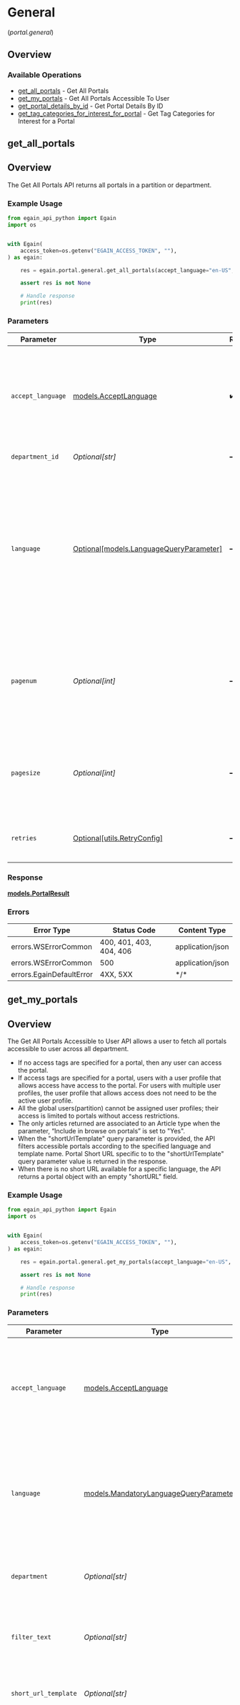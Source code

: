 # General
(*portal.general*)

## Overview

### Available Operations

* [get_all_portals](#get_all_portals) - Get All Portals
* [get_my_portals](#get_my_portals) - Get All Portals Accessible To User
* [get_portal_details_by_id](#get_portal_details_by_id) - Get Portal Details By ID
* [get_tag_categories_for_interest_for_portal](#get_tag_categories_for_interest_for_portal) - Get Tag Categories for Interest for a Portal

## get_all_portals

## Overview
  The Get All Portals API returns all portals in a partition or department.


### Example Usage

<!-- UsageSnippet language="python" operationID="getAllPortals" method="get" path="/portals" -->
```python
from egain_api_python import Egain
import os


with Egain(
    access_token=os.getenv("EGAIN_ACCESS_TOKEN", ""),
) as egain:

    res = egain.portal.general.get_all_portals(accept_language="en-US", department_id="999", language="en-US", pagenum=1, pagesize=10)

    assert res is not None

    # Handle response
    print(res)

```

### Parameters

| Parameter                                                                                                                                                                                                             | Type                                                                                                                                                                                                                  | Required                                                                                                                                                                                                              | Description                                                                                                                                                                                                           | Example                                                                                                                                                                                                               |
| --------------------------------------------------------------------------------------------------------------------------------------------------------------------------------------------------------------------- | --------------------------------------------------------------------------------------------------------------------------------------------------------------------------------------------------------------------- | --------------------------------------------------------------------------------------------------------------------------------------------------------------------------------------------------------------------- | --------------------------------------------------------------------------------------------------------------------------------------------------------------------------------------------------------------------- | --------------------------------------------------------------------------------------------------------------------------------------------------------------------------------------------------------------------- |
| `accept_language`                                                                                                                                                                                                     | [models.AcceptLanguage](../../models/acceptlanguage.md)                                                                                                                                                               | :heavy_check_mark:                                                                                                                                                                                                    | The Language locale accepted by the client (used for locale specific fields in resource representation and in error responses).                                                                                       | en-US                                                                                                                                                                                                                 |
| `department_id`                                                                                                                                                                                                       | *Optional[str]*                                                                                                                                                                                                       | :heavy_minus_sign:                                                                                                                                                                                                    | The ID of the department.                                                                                                                                                                                             | 999                                                                                                                                                                                                                   |
| `language`                                                                                                                                                                                                            | [Optional[models.LanguageQueryParameter]](../../models/languagequeryparameter.md)                                                                                                                                     | :heavy_minus_sign:                                                                                                                                                                                                    | The language that describes the details of a resource. Resources available in different languages may differ from each other.<li>If <code>lang</code> is not passed, then the portal's default language is used.</li> | en-US                                                                                                                                                                                                                 |
| `pagenum`                                                                                                                                                                                                             | *Optional[int]*                                                                                                                                                                                                       | :heavy_minus_sign:                                                                                                                                                                                                    | Pagination parameter that specifies the page number of results to be returned. Used in conjunction with $pagesize.                                                                                                    |                                                                                                                                                                                                                       |
| `pagesize`                                                                                                                                                                                                            | *Optional[int]*                                                                                                                                                                                                       | :heavy_minus_sign:                                                                                                                                                                                                    | Pagination parameter that specifies the number of results per page. Used in conjunction with $pagenum.                                                                                                                |                                                                                                                                                                                                                       |
| `retries`                                                                                                                                                                                                             | [Optional[utils.RetryConfig]](../../models/utils/retryconfig.md)                                                                                                                                                      | :heavy_minus_sign:                                                                                                                                                                                                    | Configuration to override the default retry behavior of the client.                                                                                                                                                   |                                                                                                                                                                                                                       |

### Response

**[models.PortalResult](../../models/portalresult.md)**

### Errors

| Error Type               | Status Code              | Content Type             |
| ------------------------ | ------------------------ | ------------------------ |
| errors.WSErrorCommon     | 400, 401, 403, 404, 406  | application/json         |
| errors.WSErrorCommon     | 500                      | application/json         |
| errors.EgainDefaultError | 4XX, 5XX                 | \*/\*                    |

## get_my_portals

## Overview
  The Get All Portals Accessible to User API allows a user to fetch all portals accessible to user across all department.
  * If no access tags are specified for a portal, then any user can access the portal.
  * If access tags are specified for a portal, users with a user profile that allows access have access to the portal. For users with multiple user profiles, the user profile that allows access does not need to be the active user profile.
  * All the global users(partition) cannot be assigned user profiles; their access is limited to portals without access restrictions.
  * The only articles returned are associated to an Article type when the parameter, “Include in browse on portals” is set to "Yes".
  * When the "shortUrlTemplate" query parameter is provided, the API filters accessible portals according to the specified language and template name. Portal Short URL specific to to the "shortUrlTemplate" query parameter value is returned in the response.
  * When there is no short URL available for a specific language, the API returns a portal object with an empty "shortURL" field.


### Example Usage

<!-- UsageSnippet language="python" operationID="getMyPortals" method="get" path="/myportals" -->
```python
from egain_api_python import Egain
import os


with Egain(
    access_token=os.getenv("EGAIN_ACCESS_TOKEN", ""),
) as egain:

    res = egain.portal.general.get_my_portals(accept_language="en-US", language="en-US", department="service", filter_text="master", short_url_template="silver", pagenum=1, pagesize=25)

    assert res is not None

    # Handle response
    print(res)

```

### Parameters

| Parameter                                                                                                                                            | Type                                                                                                                                                 | Required                                                                                                                                             | Description                                                                                                                                          | Example                                                                                                                                              |
| ---------------------------------------------------------------------------------------------------------------------------------------------------- | ---------------------------------------------------------------------------------------------------------------------------------------------------- | ---------------------------------------------------------------------------------------------------------------------------------------------------- | ---------------------------------------------------------------------------------------------------------------------------------------------------- | ---------------------------------------------------------------------------------------------------------------------------------------------------- |
| `accept_language`                                                                                                                                    | [models.AcceptLanguage](../../models/acceptlanguage.md)                                                                                              | :heavy_check_mark:                                                                                                                                   | The Language locale accepted by the client (used for locale specific fields in resource representation and in error responses).                      | en-US                                                                                                                                                |
| `language`                                                                                                                                           | [models.MandatoryLanguageQueryParameter](../../models/mandatorylanguagequeryparameter.md)                                                            | :heavy_check_mark:                                                                                                                                   | The language used for fetching the details of a resource. Resources available in different languages may differ from each other.                     | en-US                                                                                                                                                |
| `department`                                                                                                                                         | *Optional[str]*                                                                                                                                      | :heavy_minus_sign:                                                                                                                                   | The Name of the department for which portals are to be fetched                                                                                       | service                                                                                                                                              |
| `filter_text`                                                                                                                                        | *Optional[str]*                                                                                                                                      | :heavy_minus_sign:                                                                                                                                   | Portal name starting with a specific character are considered to filter the result.                                                                  | master                                                                                                                                               |
| `short_url_template`                                                                                                                                 | *Optional[str]*                                                                                                                                      | :heavy_minus_sign:                                                                                                                                   | The Name of the template used while creating Short URL.                                                                                              | silver                                                                                                                                               |
| `sort`                                                                                                                                               | [Optional[models.SortIDNameDepartment]](../../models/sortidnamedepartment.md)                                                                        | :heavy_minus_sign:                                                                                                                                   | Objects returned in server response are sorted based on the attribute supplied under $sort. <br>_Default value_: name.                               |                                                                                                                                                      |
| `order`                                                                                                                                              | [Optional[models.Order]](../../models/order.md)                                                                                                      | :heavy_minus_sign:                                                                                                                                   | Common query parameter $order.                                                                                                                       |                                                                                                                                                      |
| `pagenum`                                                                                                                                            | *Optional[int]*                                                                                                                                      | :heavy_minus_sign:                                                                                                                                   | Pagination parameter that specifies the page number of results to be returned. Used in conjunction with $pagesize.                                   |                                                                                                                                                      |
| `pagesize`                                                                                                                                           | *Optional[int]*                                                                                                                                      | :heavy_minus_sign:                                                                                                                                   | Pagination parameter that specifies the number of results per page. Used in conjunction with $pagenum.<br>Valid range of 5-75<br>_Default value_: 25 |                                                                                                                                                      |
| `retries`                                                                                                                                            | [Optional[utils.RetryConfig]](../../models/utils/retryconfig.md)                                                                                     | :heavy_minus_sign:                                                                                                                                   | Configuration to override the default retry behavior of the client.                                                                                  |                                                                                                                                                      |

### Response

**[models.AllAccessiblePortals](../../models/allaccessibleportals.md)**

### Errors

| Error Type               | Status Code              | Content Type             |
| ------------------------ | ------------------------ | ------------------------ |
| errors.WSErrorCommon     | 400, 401, 403, 404, 406  | application/json         |
| errors.WSErrorCommon     | 500                      | application/json         |
| errors.EgainDefaultError | 4XX, 5XX                 | \*/\*                    |

## get_portal_details_by_id

## Overview
  The Get Portal Details By ID API allows a user to fetch details of a portal by the ID.


### Example Usage

<!-- UsageSnippet language="python" operationID="getPortalDetailsById" method="get" path="/portals/{portalID}" -->
```python
from egain_api_python import Egain
import os


with Egain(
    access_token=os.getenv("EGAIN_ACCESS_TOKEN", ""),
) as egain:

    res = egain.portal.general.get_portal_details_by_id(accept_language="en-US", portal_id="PROD-1000", language="en-US")

    assert res is not None

    # Handle response
    print(res)

```

### Parameters

| Parameter                                                                                                                                                                                                             | Type                                                                                                                                                                                                                  | Required                                                                                                                                                                                                              | Description                                                                                                                                                                                                           | Example                                                                                                                                                                                                               |
| --------------------------------------------------------------------------------------------------------------------------------------------------------------------------------------------------------------------- | --------------------------------------------------------------------------------------------------------------------------------------------------------------------------------------------------------------------- | --------------------------------------------------------------------------------------------------------------------------------------------------------------------------------------------------------------------- | --------------------------------------------------------------------------------------------------------------------------------------------------------------------------------------------------------------------- | --------------------------------------------------------------------------------------------------------------------------------------------------------------------------------------------------------------------- |
| `accept_language`                                                                                                                                                                                                     | [models.AcceptLanguage](../../models/acceptlanguage.md)                                                                                                                                                               | :heavy_check_mark:                                                                                                                                                                                                    | The Language locale accepted by the client (used for locale specific fields in resource representation and in error responses).                                                                                       | en-US                                                                                                                                                                                                                 |
| `portal_id`                                                                                                                                                                                                           | *str*                                                                                                                                                                                                                 | :heavy_check_mark:                                                                                                                                                                                                    | The ID of the portal being accessed.<br><br>A portal ID is composed of a 2-4 letter prefix, followed by a dash and 4-15 digits.                                                                                       | PROD-1000                                                                                                                                                                                                             |
| `language`                                                                                                                                                                                                            | [Optional[models.LanguageQueryParameter]](../../models/languagequeryparameter.md)                                                                                                                                     | :heavy_minus_sign:                                                                                                                                                                                                    | The language that describes the details of a resource. Resources available in different languages may differ from each other.<li>If <code>lang</code> is not passed, then the portal's default language is used.</li> | en-US                                                                                                                                                                                                                 |
| `retries`                                                                                                                                                                                                             | [Optional[utils.RetryConfig]](../../models/utils/retryconfig.md)                                                                                                                                                      | :heavy_minus_sign:                                                                                                                                                                                                    | Configuration to override the default retry behavior of the client.                                                                                                                                                   |                                                                                                                                                                                                                       |

### Response

**[models.Portal](../../models/portal.md)**

### Errors

| Error Type               | Status Code              | Content Type             |
| ------------------------ | ------------------------ | ------------------------ |
| errors.WSErrorCommon     | 400, 401, 403, 404, 406  | application/json         |
| errors.WSErrorCommon     | 500                      | application/json         |
| errors.EgainDefaultError | 4XX, 5XX                 | \*/\*                    |

## get_tag_categories_for_interest_for_portal

## Overview
  The Get Tag Categories for Interest for a Portal API retrieves the Tag Categories for Interest configured for a portal.
  * Tag Categories are ordered in order of their addition in the "Tag Categories for Interest" in the Portal configuration.
  * Tags are ordered as per their order defined in their Tag Category.
  * Tag Groups are sorted by their name, in ascending order.


### Example Usage

<!-- UsageSnippet language="python" operationID="getTagCategoriesForInterestForPortal" method="get" path="/portals/{portalID}/tagcategoriesforinterest" -->
```python
from egain_api_python import Egain
import os


with Egain(
    access_token=os.getenv("EGAIN_ACCESS_TOKEN", ""),
) as egain:

    res = egain.portal.general.get_tag_categories_for_interest_for_portal(accept_language="en-US", portal_id="PROD-1000", language="en-US")

    assert res is not None

    # Handle response
    print(res)

```

### Parameters

| Parameter                                                                                                                        | Type                                                                                                                             | Required                                                                                                                         | Description                                                                                                                      | Example                                                                                                                          |
| -------------------------------------------------------------------------------------------------------------------------------- | -------------------------------------------------------------------------------------------------------------------------------- | -------------------------------------------------------------------------------------------------------------------------------- | -------------------------------------------------------------------------------------------------------------------------------- | -------------------------------------------------------------------------------------------------------------------------------- |
| `accept_language`                                                                                                                | [models.AcceptLanguage](../../models/acceptlanguage.md)                                                                          | :heavy_check_mark:                                                                                                               | The Language locale accepted by the client (used for locale specific fields in resource representation and in error responses).  | en-US                                                                                                                            |
| `portal_id`                                                                                                                      | *str*                                                                                                                            | :heavy_check_mark:                                                                                                               | The ID of the portal being accessed.<br><br>A portal ID is composed of a 2-4 letter prefix, followed by a dash and 4-15 digits.  | PROD-1000                                                                                                                        |
| `language`                                                                                                                       | [models.MandatoryLanguageQueryParameter](../../models/mandatorylanguagequeryparameter.md)                                        | :heavy_check_mark:                                                                                                               | The language used for fetching the details of a resource. Resources available in different languages may differ from each other. | en-US                                                                                                                            |
| `retries`                                                                                                                        | [Optional[utils.RetryConfig]](../../models/utils/retryconfig.md)                                                                 | :heavy_minus_sign:                                                                                                               | Configuration to override the default retry behavior of the client.                                                              |                                                                                                                                  |

### Response

**[models.TagCategoriesForInterest](../../models/tagcategoriesforinterest.md)**

### Errors

| Error Type               | Status Code              | Content Type             |
| ------------------------ | ------------------------ | ------------------------ |
| errors.WSErrorCommon     | 400, 401, 403, 404, 406  | application/json         |
| errors.WSErrorCommon     | 500                      | application/json         |
| errors.EgainDefaultError | 4XX, 5XX                 | \*/\*                    |